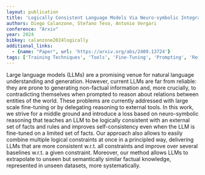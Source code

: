 ```yaml
---
layout: publication
title: 'Logically Consistent Language Models Via Neuro-symbolic Integration'
authors: Diego Calanzone, Stefano Teso, Antonio Vergari
conference: "Arxiv"
year: 2024
bibkey: calanzone2024logically
additional_links:
  - {name: "Paper", url: 'https://arxiv.org/abs/2409.13724'}
tags: ['Training Techniques', 'Tools', 'Fine-Tuning', 'Prompting', 'Reinforcement Learning', 'Pretraining Methods']
---
```

Large language models (LLMs) are a promising venue for natural language
understanding and generation. However, current LLMs are far from reliable: they
are prone to generating non-factual information and, more crucially, to
contradicting themselves when prompted to reason about relations between
entities of the world. These problems are currently addressed with large scale
fine-tuning or by delegating reasoning to external tools. In this work, we
strive for a middle ground and introduce a loss based on neuro-symbolic
reasoning that teaches an LLM to be logically consistent with an external set
of facts and rules and improves self-consistency even when the LLM is
fine-tuned on a limited set of facts. Our approach also allows to easily
combine multiple logical constraints at once in a principled way, delivering
LLMs that are more consistent w.r.t. all constraints and improve over several
baselines w.r.t. a given constraint. Moreover, our method allows LLMs to
extrapolate to unseen but semantically similar factual knowledge, represented
in unseen datasets, more systematically.
